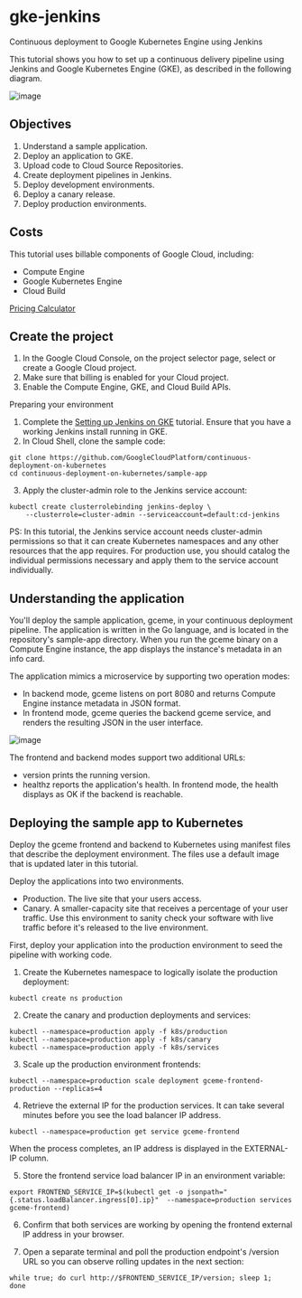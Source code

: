 # gke-jenkins
Continuous deployment to Google Kubernetes Engine using Jenkins

This tutorial shows you how to set up a continuous delivery pipeline using Jenkins and Google Kubernetes Engine (GKE), as described in the following diagram.

![image](https://user-images.githubusercontent.com/22028539/129487666-a4f29547-ef82-43d9-bf9e-c7f24111b876.png)

## Objectives
1. Understand a sample application.
2. Deploy an application to GKE.
3. Upload code to Cloud Source Repositories.
4. Create deployment pipelines in Jenkins.
5. Deploy development environments.
5. Deploy a canary release.
6. Deploy production environments.

## Costs
This tutorial uses billable components of Google Cloud, including:
- Compute Engine
- Google Kubernetes Engine
- Cloud Build

[Pricing Calculator](https://cloud.google.com/products/calculator#id=7ecbf600-bb93-4d6d-8381-d986f33dc9a0)

## Create the project
1. In the Google Cloud Console, on the project selector page, select or create a Google Cloud project.
2. Make sure that billing is enabled for your Cloud project.
3. Enable the Compute Engine, GKE, and Cloud Build APIs.

Preparing your environment
1. Complete the [Setting up Jenkins on GKE](https://cloud.google.com/architecture/jenkins-on-kubernetes-engine-tutorial) tutorial. Ensure that you have a working Jenkins install running in GKE.
2. In Cloud Shell, clone the sample code:
```
git clone https://github.com/GoogleCloudPlatform/continuous-deployment-on-kubernetes
cd continuous-deployment-on-kubernetes/sample-app
```
3. Apply the cluster-admin role to the Jenkins service account:
```
kubectl create clusterrolebinding jenkins-deploy \
    --clusterrole=cluster-admin --serviceaccount=default:cd-jenkins
```
PS: In this tutorial, the Jenkins service account needs cluster-admin permissions so that it can create Kubernetes namespaces and any other resources that the app requires. For production use, you should catalog the individual permissions necessary and apply them to the service account individually.

## Understanding the application

You'll deploy the sample application, gceme, in your continuous deployment pipeline. The application is written in the Go language, and is located in the repository's sample-app directory. When you run the gceme binary on a Compute Engine instance, the app displays the instance's metadata in an info card.

The application mimics a microservice by supporting two operation modes:
- In backend mode, gceme listens on port 8080 and returns Compute Engine instance metadata in JSON format.
- In frontend mode, gceme queries the backend gceme service, and renders the resulting JSON in the user interface.

![image](https://user-images.githubusercontent.com/22028539/129488515-2751867a-fa14-4bf9-a166-80fcc464e959.png)

The frontend and backend modes support two additional URLs:
- version prints the running version.
- healthz reports the application's health. In frontend mode, the health displays as OK if the backend is reachable.

## Deploying the sample app to Kubernetes

Deploy the gceme frontend and backend to Kubernetes using manifest files that describe the deployment environment. The files use a default image that is updated later in this tutorial.

Deploy the applications into two environments.
- Production. The live site that your users access.
- Canary. A smaller-capacity site that receives a percentage of your user traffic. Use this environment to sanity check your software with live traffic before it's released to the live environment.

First, deploy your application into the production environment to seed the pipeline with working code.

1. Create the Kubernetes namespace to logically isolate the production deployment:
```
kubectl create ns production
```
2. Create the canary and production deployments and services:
```
kubectl --namespace=production apply -f k8s/production
kubectl --namespace=production apply -f k8s/canary
kubectl --namespace=production apply -f k8s/services
```
3. Scale up the production environment frontends:
```
kubectl --namespace=production scale deployment gceme-frontend-production --replicas=4
```
4. Retrieve the external IP for the production services. It can take several minutes before you see the load balancer IP address.
```
kubectl --namespace=production get service gceme-frontend
```

When the process completes, an IP address is displayed in the EXTERNAL-IP column.

5. Store the frontend service load balancer IP in an environment variable:
```
export FRONTEND_SERVICE_IP=$(kubectl get -o jsonpath="{.status.loadBalancer.ingress[0].ip}"  --namespace=production services gceme-frontend)
```

6. Confirm that both services are working by opening the frontend external IP address in your browser.

7. Open a separate terminal and poll the production endpoint's /version URL so you can observe rolling updates in the next section:
```
while true; do curl http://$FRONTEND_SERVICE_IP/version; sleep 1;  done
```



